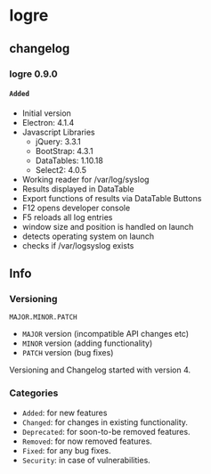 # logre
## changelog

### logre 0.9.0
####  ```Added```
* Initial version
* Electron: 4.1.4
* Javascript Libraries
  * jQuery: 3.3.1
  * BootStrap: 4.3.1
  * DataTables: 1.10.18
  * Select2: 4.0.5
* Working reader for /var/log/syslog
* Results displayed in DataTable
* Export functions of results via DataTable Buttons
* F12 opens developer console
* F5 reloads all log entries
* window size and position is handled on launch
* detects operating system on launch
* checks if /var/logsyslog exists



## Info
### Versioning

  ```
  MAJOR.MINOR.PATCH
  ```

* ```MAJOR``` version (incompatible API changes etc)
* ```MINOR``` version (adding functionality)
* ```PATCH``` version (bug fixes)

Versioning and Changelog started with version 4.


### Categories
* ```Added```: for new features
* ```Changed```: for changes in existing functionality.
* ```Deprecated```: for soon-to-be removed features.
* ```Removed```: for now removed features.
* ```Fixed```: for any bug fixes.
* ```Security```: in case of vulnerabilities.
